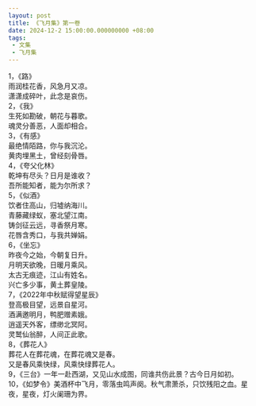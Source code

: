 ```yaml
---
layout: post
title: 《飞月集》第一卷
date: 2024-12-2 15:00:00.000000000 +08:00
tags: 
 - 文集
 - 飞月集
---
```

1，《路》<br>
雨润桂花香，风急月又凉。<br>
潇潇成碎叶，此念是哀伤。<br>
2，《我》<br>
生死如勘破，朝花与暮歌。<br>
魂灵分善恶，人面却相合。<br>
3，《有感》<br>
最绝情陌路，你与我沉沦。<br>
黄肉埋黑土，曾经刻骨唇。<br>
4，《夸父化林》<br>
乾坤有尽头？日月是谁收？<br>
吾所能知者，能为尔所求？<br>
5，《似酒》<br>
饮者住高山，归墟纳海川。<br>
青藤藏绿蚁，塞北望江南。<br>
铸剑征云远，寻香祭月寒。<br>
花唇含秀口，与我共婵娟。<br>
6，《坐忘》<br>
昨夜今之始，今朝复日升。<br>
月明天欲晚，日暖月乘风。<br>
太古无痕迹，江山有姓名。<br>
兴亡多少事，黄土葬皇陵。<br>
7，《2022年中秋赋得望星辰》<br>
登高极目望，远景自星河。<br>
酒满邀明月，鸭肥赠素娥。<br>
逍遥天外客，缥缈北冥阿。<br>
灵鹫仙翁醉，人间正此歌。<br>
8，《葬花人》<br>
葬花人在葬花魂，在葬花魂又是春。<br>
又是春风乘快绿，风乘快绿葬花人。<br>
9，《三台》一年一赴西湖，又见山水成图，同谁共伤此景？古今日月如初。<br>
10，《如梦令》美酒杯中飞月，零落虫鸣声阕。秋气肃萧杀，只饮残阳之血。星夜，星夜，灯火阑珊为界。
